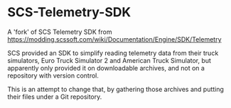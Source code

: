 # SCS-Telemetry-SDK
A 'fork' of SCS Telemetry SDK from https://modding.scssoft.com/wiki/Documentation/Engine/SDK/Telemetry

SCS provided an SDK to simplify reading telemetry data from their truck simulators, Euro Truck Simulator 2 and American Truck Simulator, but apparently only provided it on downloadable archives, and not on a repository with version control.

This is an attempt to change that, by gathering those archives and putting their files under a Git repository.